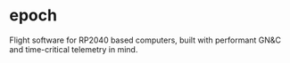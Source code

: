 # epoch
Flight software for RP2040 based computers, built with performant GN&amp;C and time-critical telemetry in mind.
